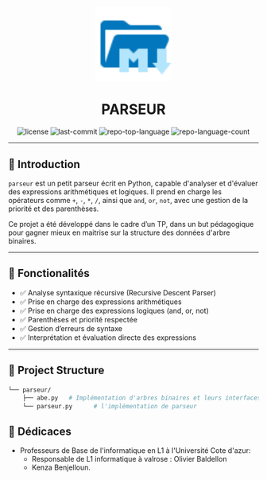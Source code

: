 <p align="center">
    <img src="https://raw.githubusercontent.com/PKief/vscode-material-icon-theme/ec559a9f6bfd399b82bb44393651661b08aaf7ba/icons/folder-markdown-open.svg" align="center" width="30%">
</p>
<h1 align="center">PARSEUR</h1>
<p align="center">
	
</p>

<p align="center">
	<img src="https://img.shields.io/github/license/benterkidhiaeddine/parseur?style=default&logo=opensourceinitiative&logoColor=white&color=0080ff" alt="license">
	<img src="https://img.shields.io/github/last-commit/benterkidhiaeddine/parseur?style=default&logo=git&logoColor=white&color=0080ff" alt="last-commit">
	<img src="https://img.shields.io/github/languages/top/benterkidhiaeddine/parseur?style=default&color=0080ff" alt="repo-top-language">
	<img src="https://img.shields.io/github/languages/count/benterkidhiaeddine/parseur?style=default&color=0080ff" alt="repo-language-count">
</p>

---

## 📌 Introduction

`parseur` est un petit parseur écrit en Python, capable d'analyser et d'évaluer des expressions arithmétiques et logiques. Il prend en charge les opérateurs comme `+`, `-`, `*`, `/`, ainsi que `and`, `or`, `not`, avec une gestion de la priorité et des parenthèses.

Ce projet a été développé dans le cadre d’un TP, dans un but pédagogique pour gagner mieux en maitrise sur la structure des données d'arbre binaires.

---

## 🚀 Fonctionalités

- ✅ Analyse syntaxique récursive (Recursive Descent Parser)
- ✅ Prise en charge des expressions arithmétiques
- ✅ Prise en charge des expressions logiques (and, or, not)
- ✅ Parenthèses et priorité respectée
- ✅ Gestion d’erreurs de syntaxe
- ✅ Interprétation et évaluation directe des expressions

---

## 📁 Project Structure

```sh
└── parseur/
    ├── abe.py   # Implémentation d'arbres binaires et leurs interfaces
    └── parseur.py      # l'implémentation de parseur
```

## 🙏 Dédicaces

- Professeurs de Base de l'informatique en L1 à l'Université Cote d'azur:
  - Responsable de L1 informatique à valrose : Olivier Baldellon
  - Kenza Benjelloun.
